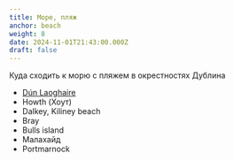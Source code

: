 ```yaml
---
title: Море, пляж
anchor: beach
weight: 8
date: 2024-11-01T21:43:00.000Z
draft: false
---
```

Куда сходить к морю с пляжем в окрестностях Дублина

* [Dún Laoghaire](https://goo.gl/maps/ByW6bLv52SR2)
* Howth (Хоут)
* Dalkey, Kiliney beach
* Bray
* Bulls island
* Малахайд
* Portmarnock
